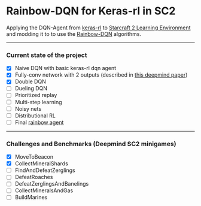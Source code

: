 # Rainbow-DQN for Keras-rl in SC2

Applying the DQN-Agent from [keras-rl](https://github.com/keras-rl/keras-rl) to [Starcraft 2 Learning Environment](https://github.com/deepmind/pysc2) 
and modding it to to use the [Rainbow-DQN](https://arxiv.org/abs/1710.02298) algorithms.

---
### Current state of the project

- [x] Naive DQN with basic keras-rl dqn agent
- [x] Fully-conv network with 2 outputs (described in [this deepmind paper](https://deepmind.com/documents/110/sc2le.pdf))
- [x] Double DQN
- [ ] Dueling DQN
- [ ] Prioritized replay
- [ ] Multi-step learning
- [ ] Noisy nets
- [ ] Distributional RL
- [ ] Final [rainbow agent](https://arxiv.org/pdf/1710.02298.pdf)

--- 
### Challenges and Benchmarks (Deepmind SC2 minigames)

- [x] MoveToBeacon
- [x] CollectMineralShards
- [ ] FindAndDefeatZerglings
- [ ] DefeatRoaches
- [ ] DefeatZerglingsAndBanelings
- [ ] CollectMineralsAndGas
- [ ] BuildMarines
